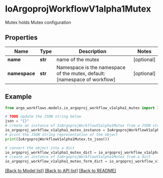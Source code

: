 # IoArgoprojWorkflowV1alpha1Mutex

Mutex holds Mutex configuration

## Properties

Name | Type | Description | Notes
------------ | ------------- | ------------- | -------------
**name** | **str** | name of the mutex | [optional] 
**namespace** | **str** | Namespace is the namespace of the mutex, default: [namespace of workflow] | [optional] 

## Example

```python
from argo_workflows.models.io_argoproj_workflow_v1alpha1_mutex import IoArgoprojWorkflowV1alpha1Mutex

# TODO update the JSON string below
json = "{}"
# create an instance of IoArgoprojWorkflowV1alpha1Mutex from a JSON string
io_argoproj_workflow_v1alpha1_mutex_instance = IoArgoprojWorkflowV1alpha1Mutex.from_json(json)
# print the JSON string representation of the object
print(IoArgoprojWorkflowV1alpha1Mutex.to_json())

# convert the object into a dict
io_argoproj_workflow_v1alpha1_mutex_dict = io_argoproj_workflow_v1alpha1_mutex_instance.to_dict()
# create an instance of IoArgoprojWorkflowV1alpha1Mutex from a dict
io_argoproj_workflow_v1alpha1_mutex_form_dict = io_argoproj_workflow_v1alpha1_mutex.from_dict(io_argoproj_workflow_v1alpha1_mutex_dict)
```
[[Back to Model list]](../README.md#documentation-for-models) [[Back to API list]](../README.md#documentation-for-api-endpoints) [[Back to README]](../README.md)


